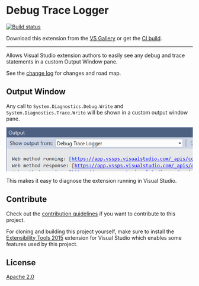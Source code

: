 # Debug Trace Logger

[![Build status](https://ci.appveyor.com/api/projects/status/ch99lvy3lnrcy9mj?svg=true)](https://ci.appveyor.com/project/madskristensen/tracelogger)

<!-- Update the VS Gallery link after you upload the VSIX-->
Download this extension from the [VS Gallery](https://visualstudiogallery.msdn.microsoft.com/[GuidFromGallery])
or get the [CI build](http://vsixgallery.com/extension/a299a65a-dcf1-4271-96ca-4fd4c4f80b90/).

---------------------------------------

Allows Visual Studio extension authors to easily see any debug and trace statements in a custom Output Window pane.

See the [change log](CHANGELOG.md) for changes and road map.

## Output Window
Any call to `System.Diagnostics.Debug.Write` and `System.Diagnostics.Trace.Write` will be shown in a custom output window pane.

![Output window](art/output-window.png)

This makes it easy to diagnose the extension running in Visual Studio.

## Contribute
Check out the [contribution guidelines](.github/CONTRIBUTING.md)
if you want to contribute to this project.

For cloning and building this project yourself, make sure
to install the
[Extensibility Tools 2015](https://visualstudiogallery.msdn.microsoft.com/ab39a092-1343-46e2-b0f1-6a3f91155aa6)
extension for Visual Studio which enables some features
used by this project.

## License
[Apache 2.0](LICENSE)